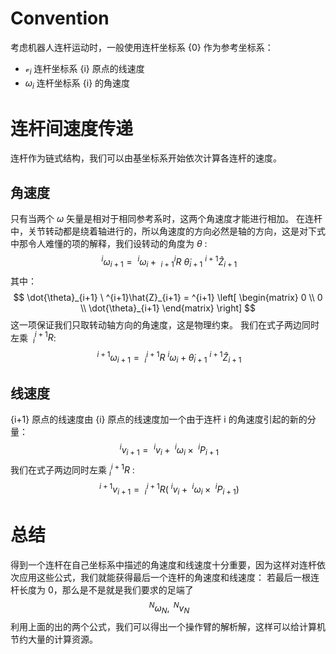 # Convention
考虑机器人连杆运动时，一般使用连杆坐标系 {0} 作为参考坐标系：
- $\mathcal{v}_{i}$ 连杆坐标系 {i} 原点的线速度
- $\omega_{i}$ 连杆坐标系 {i} 的角速度
# 连杆间速度传递
连杆作为链式结构，我们可以由基坐标系开始依次计算各连杆的速度。
## 角速度
只有当两个 $\omega$ 矢量是相对于相同参考系时，这两个角速度才能进行相加。
在连杆中，关节转动都是绕着轴进行的，所以角速度的方向必然是轴的方向，这是对下式中那令人难懂的项的解释，我们设转动的角度为 $\theta$ :
$$
\ ^{i}\omega_{i+1} = \ ^{i}\omega_{i} + \ ^{i}_{i+1}R \ \dot{\theta}_{i+1} \ ^{i+1}\hat{Z}_{i+1}
$$
其中：
$$
\dot{\theta}_{i+1} \ ^{i+1}\hat{Z}_{i+1} = ^{i+1}
\left[ 
\begin{matrix}
0 \\
0 \\
\dot{\theta}_{i+1}
\end{matrix}
\right]
$$
这一项保证我们只取转动轴方向的角速度，这是物理约束。
我们在式子两边同时左乘 $\ ^{i+1}_{i}R$:
$$
\ ^{i+1}\omega_{i+1} = \ ^{i+1}_{i}R \ ^{i}\omega_{i} + \dot{\theta}_{i+1} \ ^{i+1}\hat{Z}_{i+1}
$$
## 线速度
{i+1} 原点的线速度由 {i} 原点的线速度加一个由于连杆 i 的角速度引起的新的分量：
$$
\ ^{i}v_{i+1} = \ ^{i}v_{i} + \ ^{i}\omega_{i} \times \ ^{i}P_{i+1}
$$
我们在式子两边同时左乘 $^{i+1}_{i}R$ :
$$
\ ^{i+1}v_{i+1} = \ ^{i+1}_{i}R (\ ^{i}v_{i} + \ ^{i}\omega_{i} \times \ ^{i}P_{i+1})
$$
# 总结
得到一个连杆在自己坐标系中描述的角速度和线速度十分重要，因为这样对连杆依次应用这些公式，我们就能获得最后一个连杆的角速度和线速度：
	若最后一根连杆长度为 0，那么是不是就是我们要求的足端了
$$
 \ ^{N}\omega_{N} , \ ^{N}v_{N}
$$
	利用上面的出的两个公式，我们可以得出一个操作臂的解析解，这样可以给计算机节约大量的计算资源。